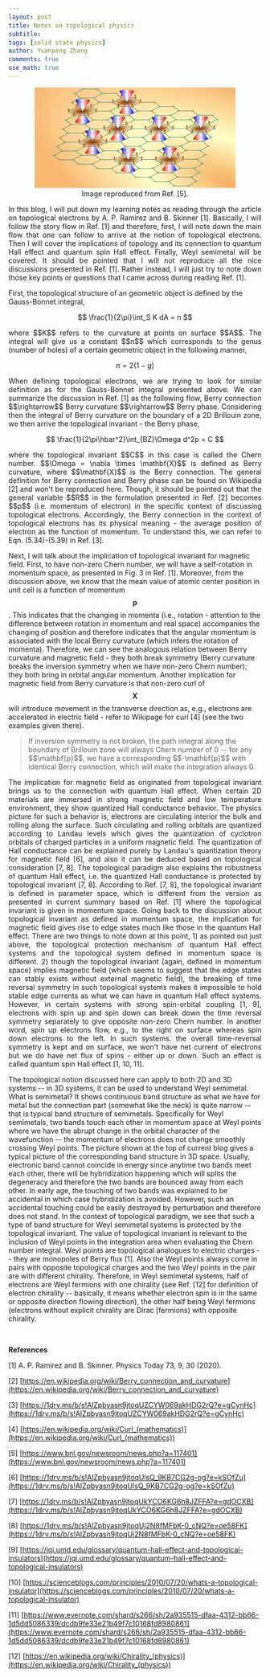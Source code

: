 ```yaml
---
layout: post
title: Notes on topological physics
subtitle:
tags: [solid state physics]
author: Yuanpeng Zhang
comments: true
use_math: true
---
```


<p align='center'>
<img src="/assets/img/posts/top.png"
   style="border:none;"
   alt="top"
   title="top" />
<br />
Image reproduced from Ref. [5].
</p>

<p style='text-align: justify'>
In this blog, I will put down my learning notes as reading through the article on topological electrons by A. P. Ramirez and B. Skinner [1]. Basically, I will follow the story flow in Ref. [1] and therefore, first, I will note down the main flow that one can follow to arrive at the notion of topological electrons. Then I will cover the implications of topology and its connection to quantum Hall effect and quantum spin Hall effect. Finally, Weyl semimetal will be covered. It should be pointed that I will not reproduce all the nice discussions presented in Ref. [1]. Rather instead, I will just try to note down those key points or questions that I came across during reading Ref. [1].

First, the topological structure of an geometric object is defined by the Gauss-Bonnet integral,
</p>

$$
\frac{1}{2\pi}\int_S K dA = n
$$

<p style='text-align: justify'>
where $$K$$ refers to the curvature at points on surface $$A$$. The integral will give us a constant $$n$$ which corresponds to the genus (number of holes) of a certain geometric object in the following manner,
</p>

$$
n = 2(1 - g)
$$

<p style='text-align: justify'>
When defining topological electrons, we are trying to look for similar definition as for the Gauss-Bonnet integral presented above. We can summarize the discussion in Ref. [1] as the following flow, Berry connection $$\rightarrow$$ Berry curvature $$\rightarrow$$ Berry phase. Considering then the integral of Berry curvature on the boundary of a 2D Brillouin zone, we then arrive the topological invariant - the Berry phase,
</p>

$$
\frac{1}{2\pi\hbar^2}\int_{BZ}\Omega d^2p = C
$$

<p style='text-align: justify'>
where the topological invariant $$C$$ in this case is called the Chern number. $$\Omega = \nabla \times \mathbf{X}$$ is defined as Berry curvature, where $$\mathbf{X}$$ is the Berry connection. The general definition for Berry connection and Berry phase can be found on Wikipedia [2] and won't be reproduced here. Though, it should be pointed out that the general variable $$R$$ in the formulation presented in Ref. [2] becomes $$p$$ (i.e. momentum of electron) in the specific context of discussing topological electrons. Accordingly, the Berry connection in the context of topological electrons has its physical meaning - the average position of electron as the function of momentum. To understand this, we can refer to Eqn. (5.34)-(5.39) in Ref. [3].

Next, I will talk about the implication of topological invariant for magnetic field. First, to have non-zero Chern number, we will have a self-rotation in momentum space, as presented in Fig. 3 in Ref. [1]. Moreover, from the discussion above, we know that the mean value of atomic center position in unit cell is a function of momentum $$\mathbf{p}$$. This indicates that the changing in momenta (i.e., rotation - attention to the difference between rotation in momentum and real space) accompanies the changing of position and therefore indicates that the angular momentum is associated with the local Berry curvature (which infers the rotation of momenta). Therefore, we can see the analogous relation between Berry curvature and magnetic field - they both break symmetry (Berry curvature breaks the inversion symmetry when we have non-zero Chern number); they both bring in orbital angular momentum. Another implication for magnetic field from Berry curvature is that non-zero curl of $$\mathbf{X}$$ will introduce movement in the transverse direction as, e.g., electrons are accelerated in electric field - refer to Wikipage for curl [4] (see the two examples given there).
</p>

<blockquote cite="">
If inversion symmetry is not broken, the path integral along the boundary of
Brillouin zone will always Chern number of 0 -- for any $$\mathbf{p}$$,
we have a corresponding $$-\mathbf{p}$$ with identical Berry connection,
which will make the integration always 0.
</blockquote>

<p style='text-align: justify'>
The implication for magnetic field as originated from topological invariant brings us to the connection with quantum Hall effect. When certain 2D materials are immersed in strong magnetic field and low temperature environment, they show quantized Hall conductance behavior. The physics picture for such a behavior is, electrons are circulating interior the bulk and rolling along the surface. Such circulating and rolling orbitals are quantized according to Landau levels which gives the quantization of cyclotron orbitals of charged particles in a uniform magnetic field. The quantization of Hall conductance can be explained purely by Landau's quantization theory for magnetic field [6], and also it can be deduced based on topological consideration [7, 8]. The topological paradigm also explains the robustness of quantum Hall effect, i.e. the quantized Hall conductance is protected by topological invariant [7, 8]. According to Ref. [7, 8], the topological invariant is defined in parameter space, which is different from the version as presented in current summary based on Ref. [1] where the topological invariant is given in momentum space. Going back to the discussion about topological invariant as defined in momentum space, the implication for magnetic field gives rise to edge states much like those in the quantum Hall effect. There are two things to note down at this point, 1) as pointed out just above, the topological protection mechanism of quantum Hall effect systems and the topological system defined in momentum space is different. 2) though the topological invariant (again, defined in momentum space) implies magnetic field (which seems to suggest that the edge states can stably exists without external magnetic field), the breaking of time reversal symmetry in such topological systems makes it impossible to hold stable edge currents as what we can have in quantum Hall effect systems. However, in certain systems with strong spin-orbital coupling [1, 9], electrons with spin up and spin down can break down the time reversal symmetry separately to give opposite non-zero Chern number. In another word, spin up electrons flow, e.g., to the right on surface whereas spin down electrons to the left. In such systems. the overall time-reversal symmetry is kept and on surface, we won't have net current of electrons but we do have net flux of spins - either up or down. Such an effect is called quantum spin Hall effect [1, 10, 11].

<br />

The topological notion discussed here can apply to both 2D and 3D systems -- in 3D systems, it can be used to understand Weyl semimetal. What is semimetal? It shows continuous band structure as what we have for metal but the connection part (somewhat like the neck) is quite narrow -- that is typical band structure of semimetals. Specifically for Weyl semimetals, two bands touch each other in momentum space at Weyl points where we have the abrupt change in the orbital character of the wavefunction -- the momentum of electrons does not change smoothly crossing Weyl points. The picture shown at the top of current blog gives a typical picture of the corresponding band structure in 3D space. Usually, electronic band cannot coincide in energy since anytime two bands meet each other, there will be hybridization happening which will splits the degeneracy and therefore the two bands are bounced away from each other. In early age, the touching of two bands was explained to be accidental in which case hybridization is avoided. However, such an accidental touching could be easily destroyed by perturbation and therefore does not stand. In the context of topological paradigm, we see that such a type of band structure for Weyl semimetal systems is protected by the topological invariant. The value of topological invariant is relevant to the inclusion of Weyl points in the integration area when evaluating the Chern number integral. Weyl points are topological analogues to electric charges -- they are monopoles of Berry flux [1]. Also the Weyl points always come in pairs with opposite topological charges and the two Weyl points in the pair are with different chirality. Therefore, in Weyl semimetal systems, half of electrons are Weyl fermions with one chirality (see Ref. [12] for definition of electron chirality -- basically, it means whether electron spin is in the same or opposite direction flowing direction), the other half being Weyl fermions (electrons without explicit chirality are Dirac [fermions) with opposite chirality.
</p>

<br />

<b>References</b>

[1] A. P. Ramirez and B. Skinner.  Physics Today 73, 9, 30 (2020).

[2] [https://en.wikipedia.org/wiki/Berry_connection_and_curvature](https://en.wikipedia.org/wiki/Berry_connection_and_curvature)

[3] [https://1drv.ms/b/s!AlZpbyasn9jtoqUZCYW069akHDG2rQ?e=gCynHc](https://1drv.ms/b/s!AlZpbyasn9jtoqUZCYW069akHDG2rQ?e=gCynHc)

[4] [https://en.wikipedia.org/wiki/Curl_(mathematics)](https://en.wikipedia.org/wiki/Curl_(mathematics))

[5] [https://www.bnl.gov/newsroom/news.php?a=117401](https://www.bnl.gov/newsroom/news.php?a=117401)

[6] [https://1drv.ms/b/s!AlZpbyasn9jtoqUlsQ_9KB7CG2g-og?e=kSOfZu](https://1drv.ms/b/s!AlZpbyasn9jtoqUlsQ_9KB7CG2g-og?e=kSOfZu)

[7] [https://1drv.ms/b/s!AlZpbyasn9jtoqUkYCO6KG6h8JZFFA?e=gdOCXB](https://1drv.ms/b/s!AlZpbyasn9jtoqUkYCO6KG6h8JZFFA?e=gdOCXB)

[8] [https://1drv.ms/b/s!AlZpbyasn9jtoqUj2N8fMFbK-0_cNQ?e=oe58FK](https://1drv.ms/b/s!AlZpbyasn9jtoqUj2N8fMFbK-0_cNQ?e=oe58FK)

[9] [https://jqi.umd.edu/glossary/quantum-hall-effect-and-topological-insulators](https://jqi.umd.edu/glossary/quantum-hall-effect-and-topological-insulators)

[10] [https://scienceblogs.com/principles/2010/07/20/whats-a-topological-insulator](https://scienceblogs.com/principles/2010/07/20/whats-a-topological-insulator)

[11] [https://www.evernote.com/shard/s266/sh/2a935515-dfaa-4312-bb66-1d5dd5086339/dcdb9fe33e21b49f7c10168fd8980861](https://www.evernote.com/shard/s266/sh/2a935515-dfaa-4312-bb66-1d5dd5086339/dcdb9fe33e21b49f7c10168fd8980861)

[12] [https://en.wikipedia.org/wiki/Chirality_(physics)](https://en.wikipedia.org/wiki/Chirality_(physics))